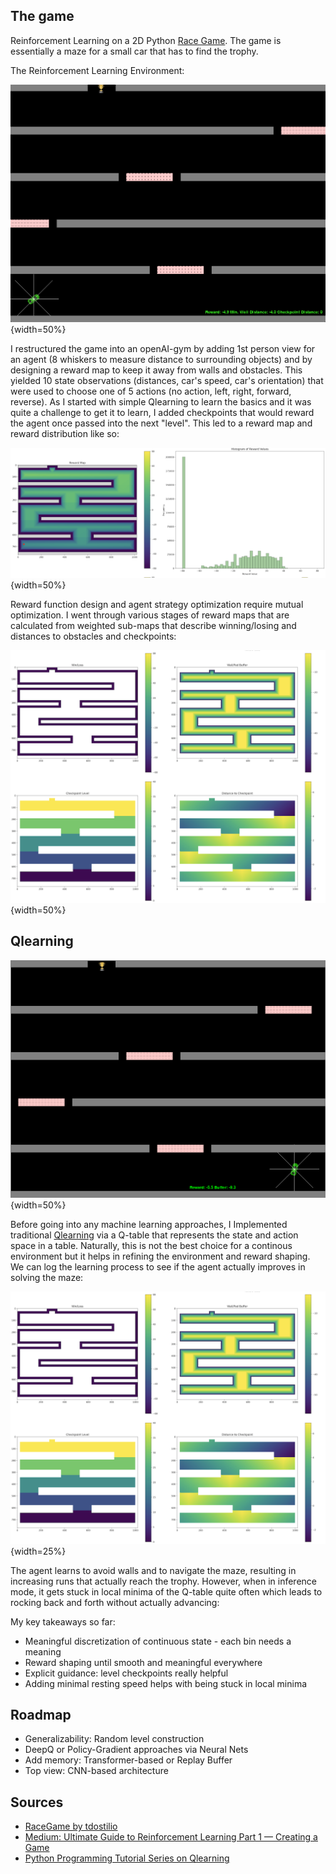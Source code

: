 ## The game

Reinforcement Learning on a 2D Python [Race Game](https://github.com/tdostilio/Race_Game). The game is essentially a maze for a small car that has to find the trophy.

The Reinforcement Learning Environment:

![RaceGame Environment](doc/rl_environment.png "RaceGame Environment"){width=50%}

I restructured the game into an openAI-gym by adding 1st person view for an agent (8 whiskers to measure distance to surrounding objects) and by designing a reward map to keep it away from walls and obstacles. This yielded 10 state observations (distances, car's speed, car's orientation) that were used to choose one of 5 actions (no action, left, right, forward, reverse). As I started with simple Qlearning to learn the basics and it was quite a challenge to get it to learn, I added checkpoints that would reward the agent once passed into the next "level". This led to a reward map and reward distribution like so:

![Reward Map and Distribution](doc/reward_map.png "Reward Map and Distribution"){width=50%}

Reward function design and agent strategy optimization require mutual optimization. I went through various stages of reward maps that are calculated from weighted sub-maps that describe winning/losing and distances to obstacles and checkpoints:

![Weighted Sub-maps](doc/reward_submaps.png "Weighted Sub-maps"){width=50%}

## Qlearning

![Q-table agent getting stuck in local minimum](doc/recording_stuck.gif "Q-table agent getting stuck in local minimum"){width=50%}

Before going into any machine learning approaches, I Implemented traditional [Qlearning](https://en.wikipedia.org/wiki/Q-learning) via a Q-table that represents the state and action space in a table. Naturally, this is not the best choice for a continous environment but it helps in refining the environment and reward shaping. We can log the learning process to see if the agent actually improves in solving the maze:

![Logging the learning process](doc/reward_submaps.png "Logging the learning process"){width=25%}

The agent learns to avoid walls and to navigate the maze, resulting in increasing runs that actually reach the trophy. However, when in inference mode, it gets stuck in local minima of the Q-table quite often which leads to rocking back and forth without actually advancing:

My key takeaways so far:
* Meaningful discretization of continuous state - each bin needs a meaning
* Reward shaping until smooth and meaningful everywhere
* Explicit guidance: level checkpoints really helpful
* Adding minimal resting speed helps with being stuck in local minima

## Roadmap

* Generalizability: Random level construction
* DeepQ or Policy-Gradient approaches via Neural Nets
* Add memory: Transformer-based or Replay Buffer
* Top view: CNN-based architecture


## Sources

* [RaceGame by tdostilio](https://github.com/tdostilio/Race_Game)
* [Medium: Ultimate Guide to Reinforcement Learning Part 1 — Creating a Game](https://towardsdatascience.com/ultimate-guide-for-reinforced-learning-part-1-creating-a-game-956f1f2b0a91)
* [Python Programming Tutorial Series on Qlearning](https://pythonprogramming.net/q-learning-reinforcement-learning-python-tutorial/)

